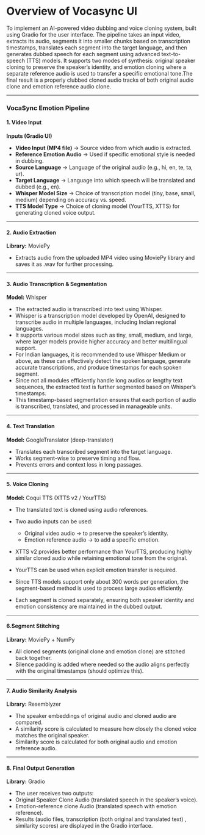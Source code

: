 # Overview of Vocasync UI

To implement an AI-powered video dubbing and voice cloning system, built using Gradio for the user interface. The pipeline takes an input video, extracts its audio, segments it into smaller chunks based on transcription timestamps, translates each segment into the target language, and then generates dubbed speech for each segment using advanced text-to-speech (TTS) models. It supports two modes of synthesis: original speaker cloning to preserve the speaker’s identity, and emotion cloning where a separate reference audio is used to transfer a specific emotional tone.The final result is a properly clubbed cloned audio tracks of both original audio clone and emotion reference audio clone.

---

### VocaSync Emotion Pipeline

#### 1. Video Input

**Inputs (Gradio UI)**

- **Video Input (MP4 file)** → Source video from which audio is extracted.
- **Reference Emotion Audio** → Used if specific emotional style is needed in dubbing.
- **Source Language** → Language of the original audio (e.g., hi, en, te, ta, ur).
- **Target Language** → Language into which speech will be translated and dubbed (e.g., en).
- **Whisper Model Size** → Choice of transcription model (tiny, base, small, medium) depending on accuracy vs. speed.
- **TTS Model Type** → Choice of cloning model (YourTTS, XTTS) for generating cloned voice output.

---
  
#### 2. Audio Extraction

**Library:** MoviePy

- Extracts audio from the uploaded MP4 video using MoviePy library and saves it as .wav for further processing.

---
  
#### 3. Audio Transcription & Segmentation

**Model:** Whisper

- The extracted audio is transcribed into text using Whisper.
- Whisper is a transcription model developed by OpenAI, designed to transcribe audio in multiple languages, including Indian regional languages.
- It supports various model sizes such as tiny, small, medium, and large, where larger models provide higher accuracy and better multilingual support.
- For Indian languages, it is recommended to use Whisper Medium or above, as these can effectively detect the spoken language, generate accurate transcriptions, and produce timestamps for each spoken segment.
- Since not all modules efficiently handle long audios or lengthy text sequences, the extracted text is further segmented based on Whisper’s timestamps.
- This timestamp-based segmentation ensures that each portion of audio is transcribed, translated, and processed in manageable units.

---
  
#### 4. Text Translation

**Model:** GoogleTranslator (deep-translator)

- Translates each transcribed segment into the target language.
- Works segment-wise to preserve timing and flow.
- Prevents errors and context loss in long passages.

---

#### 5. Voice Cloning

**Model:** Coqui TTS (XTTS v2 / YourTTS)

- The translated text is cloned using audio references.
- Two audio inputs can be used:
  
    - Original video audio → to preserve the speaker’s identity.
    - Emotion reference audio → to add a specific emotion.
      
- XTTS v2 provides better performance than YourTTS, producing highly similar cloned audio while retaining emotional tone from the original.
- YourTTS can be used when explicit emotion transfer is required.
- Since TTS models support only about 300 words per generation, the segment-based method is used to process large audios efficiently.
- Each segment is cloned separately, ensuring both speaker identity and emotion consistency are maintained in the dubbed output.

---
  
#### 6.Segment Stitching

**Library:** MoviePy + NumPy

- All cloned segments (original clone and emotion clone) are stitched back together.
- Silence padding is added where needed so the audio aligns perfectly with the original timestamps (should optimize this).

---
  
#### 7. Audio Similarity Analysis

**Library:** Resemblyzer

- The speaker embeddings of original audio and cloned audio are compared.
- A similarity score is calculated to measure how closely the cloned voice matches the original speaker.
- Similarity score is calculated for both original audio and emotion reference audio.

---
  
#### 8. Final Output Generation

**Library:** Gradio

- The user receives two outputs:
- Original Speaker Clone Audio (translated speech in the speaker’s voice).
- Emotion-reference clone Audio (translated speech with emotion reference).
- Results (audio files, transcription (both original and translated text) , similarity scores) are displayed in the Gradio interface.
